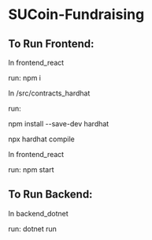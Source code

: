 # SUCoin-Fundraising

## To Run Frontend:
In frontend_react 

  run: npm i 

In /src/contracts_hardhat 

  run:
  
  npm install --save-dev hardhat
  
  npx hardhat compile

In frontend_react 

  run: npm start

## To Run Backend:
In backend_dotnet 

  run: dotnet run
